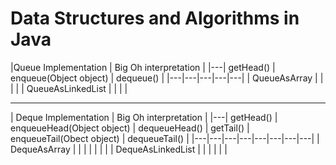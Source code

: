 Data Structures and Algorithms in Java
==================

|Queue Implementation   |   Big Oh interpretation         |
|---| getHead()  | enqueue(Object object)  | dequeue()  |
|---|---|---|---|---|
| QueueAsArray  |   |   |   |
| QueueAsLinkedList  |   |   |   |


----

| Deque Implementation   |   Big Oh interpretation         |
|---| getHead()  | enqueueHead(Object object)  | dequeueHead()  | getTail() | enqueueTail(Obect object) | dequeueTail() |
|---|---|---|---|---|---|---|---|
| DequeAsArray  |   |   |   |	|	|	|
| DequeAsLinkedList  |   |   |   |	|	|
